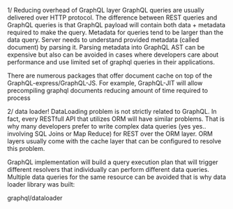 1/ Reducing overhead of GraphQL layer
GraphQL queries are usually delivered over HTTP protocol. The difference between REST queries and GraphQL queries is that GraphQL payload will contain both data + metadata required to make the query. Metadata for queries tend to be larger than the data query. Server needs to understand provided metadata (called document) by parsing it. Parsing metadata into GraphQL AST can be expensive but also can be avoided in cases where developers care about performance and use limited set of graphql queries in their applications.

There are numerous packages that offer document cache on top of the GraphQL-express/GraphQL-JS. For example, GraphQL-JIT will allow precompiling graphql documents reducing amount of time required to process


2/ data loader!
DataLoading problem is not strictly related to GraphQL. In fact, every RESTfull API that utilizes ORM will have similar problems. That is why many developers prefer to write complex data queries (yes yes.. involving SQL Joins or Map Reduce) for REST over the ORM layer. ORM layers usually come with the cache layer that can be configured to resolve this problem.

GraphQL implementation will build a query execution plan that will trigger different resolvers that individually can perform different data queries.
Multiple data queries for the same resource can be avoided that is why data loader library was built:

graphql/dataloader
